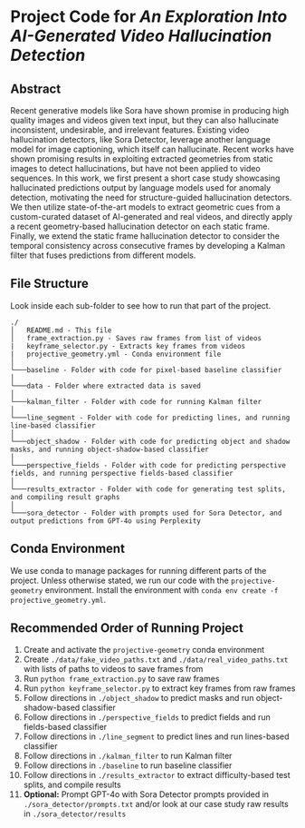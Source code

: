 # Project Code for *An Exploration Into AI-Generated Video Hallucination Detection*

## Abstract

Recent generative models like Sora have shown promise in producing high quality images and videos given text input, but they can also hallucinate inconsistent, undesirable, and irrelevant features. 
Existing video hallucination detectors, like Sora Detector, leverage another language model for image captioning, which itself can hallucinate. 
Recent works have shown promising results in exploiting extracted geometries from static images to detect hallucinations, but have not been applied to video sequences.
In this work, we first present a short case study showcasing hallucinated predictions output by language models used for anomaly detection, motivating the need for structure-guided hallucination detectors.
We then utilize state-of-the-art models to extract geometric cues from a custom-curated dataset of AI-generated and real videos, and directly apply a recent geometry-based hallucination detector on each static frame.
Finally, we extend the static frame hallucination detector to consider the temporal consistency across consecutive frames by developing a Kalman filter that fuses predictions from different models. 

## File Structure

Look inside each sub-folder to see how to run that part of the project.
```
./
│   README.md - This file
│   frame_extraction.py - Saves raw frames from list of videos
|   keyframe_selector.py - Extracts key frames from videos
|   projective_geometry.yml - Conda environment file
│
└───baseline - Folder with code for pixel-based baseline classifier
│   
└───data - Folder where extracted data is saved
│   
└───kalman_filter - Folder with code for running Kalman filter
│   
└───line_segment - Folder with code for predicting lines, and running line-based classifier
│   
└───object_shadow - Folder with code for predicting object and shadow masks, and running object-shadow-based classifier
│   
└───perspective_fields - Folder with code for predicting perspective fields, and running perspective fields-based classifier
│   
└───results_extractor - Folder with code for generating test splits, and compiling result graphs
│   
└───sora_detector - Folder with prompts used for Sora Detector, and output predictions from GPT-4o using Perplexity
```

## Conda Environment
We use conda to manage packages for running different parts of the project. Unless otherwise stated, we run our code with the `projective-geometry` environment. Install the environment with `conda env create -f projective_geometry.yml`.

## Recommended Order of Running Project
1. Create and activate the `projective-geometry` conda environment
2. Create `./data/fake_video_paths.txt` and `./data/real_video_paths.txt` with lists of paths to videos to save frames from
3. Run `python frame_extraction.py` to save raw frames
4. Run `python keyframe_selector.py` to extract key frames from raw frames
5. Follow directions in `./object_shadow` to predict masks and run object-shadow-based classifier
6. Follow directions in `./perspective_fields` to predict fields and run fields-based classifier
7. Follow directions in `./line_segment` to predict lines and run lines-based classifier
8. Follow directions in `./kalman_filter` to run Kalman filter
9. Follow directions in `./baseline` to run baseline classifier
10. Follow directions in `./results_extractor` to extract difficulty-based test splits, and compile results
11. **Optional:** Prompt GPT-4o with Sora Detector prompts provided in `./sora_detector/prompts.txt` and/or look at our case study raw results in `./sora_detector/results`
